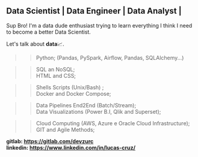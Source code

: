 ## Data Scientist | Data Engineer | Data Analyst |

Sup Bro!
I'm a data dude enthusiast trying to learn everything I think I need to become a better Data Scientist.

Let's talk about <b>data</b>📈.

>> Python; (Pandas, PySpark, Airflow, Pandas, SQLAlchemy...)<br>

>> SQL an NoSQL; <br>
>> HTML and CSS; <br>

>> Shells Scripts (Unix/Bash) ; <br>
>> Docker and Docker Compose; <br>

>> Data Pipelines End2End (Batch/Stream); <br>
>> Data Visualizations (Power B.I, Qlik and Superset); <br>

>> Cloud Computing (AWS, Azure e Oracle Cloud Infrastructure); <br>
>> GIT and Agile Methods; <br>

<b>gitlab: https://gitlab.com/devzurc</b><br>
<b>linkedin: https://www.linkedin.com/in/lucas-cruz/</b>
